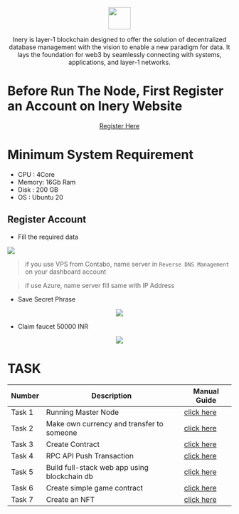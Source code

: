 <p align="center">
    <img  href="inery.io" height="50" height="auto" src="https://user-images.githubusercontent.com/38981255/184088981-3f7376ae-7039-4915-98f5-16c3637ccea3.PNG"">
</p>

<p align="center">Inery is layer-1 blockchain designed to offer the solution of decentralized database management with the vision to enable a new paradigm for data. It lays the foundation for web3 by seamlessly connecting with systems, applications, and layer-1 networks.</p>

# Before Run The Node, First Register an Account on Inery Website

<p align="center">
    <a href="https://testnet.inery.io/" target="_blank">Register Here</a>
</p>

# Minimum System Requirement

- CPU   : 4Core
- Memory: 16Gb Ram
- Disk  : 200 GB
- OS    : Ubuntu 20

## Register Account

- Fill the required data

<img src="https://user-images.githubusercontent.com/103183907/193440373-d80c8a88-fadf-4a59-a17f-208b54532369.png">

> if you use VPS from Contabo, name server in `Reverse DNS Management` on your dashboard account

> if use Azure, name server fill same with IP Address

- Save Secret Phrase

<div align="center">
    <img src="https://user-images.githubusercontent.com/38981255/184137069-71beff53-73e6-47e3-b76f-670c269c12b3.PNG">
</div>

- Claim faucet 50000 INR

<div align="center">
    <img src="https://user-images.githubusercontent.com/103183907/193440482-757cd5f9-a58c-45a9-961c-a21152e3c15b.png">
</div>

# TASK 

| Number | Description                                  | Manual Guide                       |
|--------|----------------------------------------------| -----------------------------------|
| Task 1 | Running Master Node                          | [click here](./Inery/Task/Task_1.md)|
| Task 2 | Make own currency and transfer to someone    | [click here]()|
| Task 3 | Create Contract                              | [click here]()|
| Task 4 | RPC API Push Transaction                     | [click here]()|
| Task 5 | Build full-stack web app using blockchain db | [click here]()|
| Task 6 | Create simple game contract                  | [click here]()|
| Task 7 | Create an NFT                                | [click here]()|